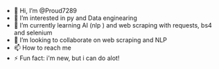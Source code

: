 - 👋 Hi, I’m @Proud7289
- 👀 I’m interested in py and Data enginearing
- 🌱 I’m currently learning AI (nlp ) and web scraping with requests, bs4 and selenium
- 💞️ I’m looking to collaborate on web scraping and NLP 
- 📫 How to reach me 
- ⚡ Fun fact: i'm new, but i can do alot!

<!---
Proud7289/Proud7289 is a ✨ special ✨ repository because its `README.md` (this file) appears on your GitHub profile.
You can click the Preview link to take a look at your changes.
--->
